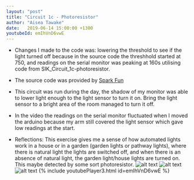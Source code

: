 ```yaml
---
layout: "post"
title: "Circuit 1c - Photoresistor"
author: "Aisea Tawake"
date:   2019-06-14 15:00:00 +1300
youtubeId: emIhVnD6vwE
---
```


* Changes I made to the code was: lowering the threshold to see if the light turned off because in the source code
  the threshhold started at 750, and readings on the serial monitor was peaking at 160s
   utilising code from SIK_Circuit_1c-photoresistor.
  
* The source code was provided by [Spark Fun](https://learn.sparkfun.com/tutorials/sparkfun-inventors-kit-experiment-guide---v40/circuit-1c-photoresistor)
  
* This circuit was run during the day, the shadow of my monitor was able to lower light enough to the light sensor to turn it on.
  Bring the light sensor to a bright area of the room managed to turn it off.

* In the video the readings on the serial monitor fluctuated when I moved the arduino because my arm still covered the light sensor which gave low readings at the start.

* Reflections: This exercise gives me a sense of how automated lights work in a house or in a garden (garden lights or pathway lights), where there is natural light the lights are switched off, and when there is an absence of natural light, the garden light/house lights are turned on. This maybe detected by some sort photoresistor.
![alt text](http://kate.ict.op.ac.nz/~tawaab1/Embedded%20Systems%20Portfolio/images/d3.png "image")
![alt text](http://kate.ict.op.ac.nz/~tawaab1/Embedded%20Systems%20Portfolio/images/c3.png "image")
![alt text](http://kate.ict.op.ac.nz/~tawaab1/Embedded%20Systems%20Portfolio/images/c3a.png "image")
{% include youtubePlayer3.html id=emIhVnD6vwE %}